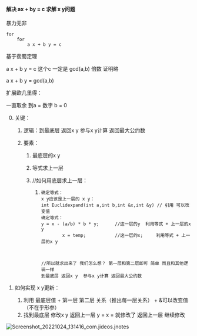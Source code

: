 

#### 解决 ax + by = c 求解 x y问题   





暴力无非

~~~
for
	for
		a x + b y = c
~~~

基于裴蜀定理

a x + b y = c  这个c 一定是 gcd(a,b) 倍数  证明略

a x + b y = gcd(a,b) 

扩展欧几里得：

一直取余   到a  =  数字       b = 0  

0. 关键：

   1. 逻辑：到最底层 返回x y  参与x y计算 返回最大公约数

   2. 要素：

      1. 最底层的x y 

      2. 等式求上一层

      3. //如何用底层求上一层：

         1. ~~~
            确定等式：
            x y应该是上一层的 x y：
            int Euclidexpand(int a,int b,int &x,int &y) // 引用 可以改变值
            确定等式：
            y = x - (a/b) * b * y;      //这一层的y  利用等式 + 上一层的x y
                    x = temp;           //这一层的x;     利用等式 + 上一层的x y
                    
                    
                    
            //所以就求出来了 我们怎么想？ 第一层和第二层即可 简单 而且和其他逻辑一样
            到最底层 返回x y  参与x y计算 返回最大公约数
            ~~~

1. 如何实现 x y更新：
   1. 利用 最底层值  + 第一层 第二层 关系（推出每一层关系） + &可以改变值（不在乎形参）
   2. 找到最底层 修改x y 返回上一层  y =  x =  就修改了  返回上一层 继续修改  

![Screenshot_20221024_131416_com.jideos.jnotes](E:\Admin\下载\LANDrop\Screenshot_20221024_131416_com.jideos.jnotes.jpg)